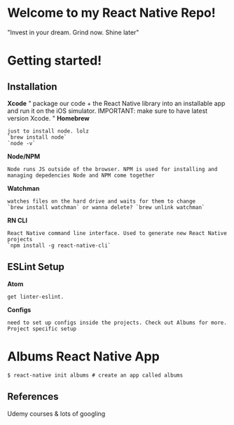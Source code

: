 # Welcome to my React Native Repo!

"Invest in your dream. Grind now. Shine later"

# Getting started!

## Installation
**Xcode**
"
	package our code + the React Native library into an installable app and run it on the iOS simulator.
	IMPORTANT: make sure to have latest version Xcode.
"
**Homebrew**

	just to install node. lolz
	`brew install node`
	`node -v`
**Node/NPM**

	Node runs JS outside of the browser. NPM is used for installing and managing depedencies Node and NPM come together
**Watchman**

	watches files on the hard drive and waits for them to change
	`brew install watchman` or wanna delete? `brew unlink watchman`
**RN CLI**

	React Native command line interface. Used to generate new React Native projects
	`npm install -g react-native-cli`

## ESLint Setup
**Atom**

	get linter-eslint.
**Configs**

	need to set up configs inside the projects. Check out Albums for more. Project specific setup
# Albums React Native App
```
$ react-native init albums # create an app called albums
```

## References
Udemy courses & lots of googling
